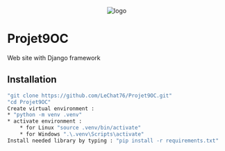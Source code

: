 <p align="center">
 <img alt="logo" src="https://github.com/LeChat76/Projet9OC/assets/119883313/04ba5a26-0246-46db-8f83-640e8643fba0">
</p>

# Projet9OC
Web site with Django framework

## Installation
```sh
"git clone https://github.com/LeChat76/Projet9OC.git"
"cd Projet9OC"
Create virtual environment :
* "python -m venv .venv"
* activate environment :
    * for Linux "source .venv/bin/activate"
    * for Windows ".\.venv\Scripts\activate"
Install needed library by typing : "pip install -r requirements.txt"
```
